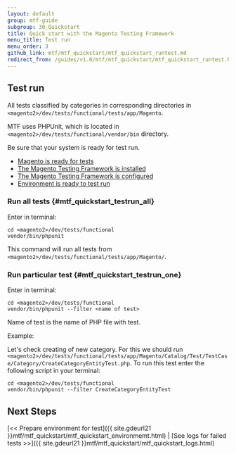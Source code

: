 ```yaml
---
layout: default
group: mtf-guide
subgroup: 30_Quickstart
title: Quick start with the Magento Testing Framework
menu_title: Test run
menu_order: 3
github_link: mtf/mtf_quickstart/mtf_quickstart_runtest.md
redirect_from: /guides/v1.0/mtf/mtf_quickstart/mtf_quickstart_runtest.html
---
```

<h2 id="mtf_quickstart_testrun">Test run</h2>

All tests classified by categories in corresponding directories in `<magento2>/dev/tests/functional/tests/app/Magento`.

MTF uses PHPUnit, which is located in `<magento2>/dev/tests/functional/vendor/bin` directory.

Be sure that your system is ready for test run.

- <a href="{{site.gdeurl21}}mtf/mtf_installation.html#mtf_install_pre">Magento is ready for tests</a>
- <a href="{{site.gdeurl21}}mtf/mtf_installation.html#mtf_install_check">The Magento Testing Framework is installed</a>
- <a href="{{site.gdeurl21}}mtf/mtf_quickstart/mtf_quickstart_config.html">The Magento Testing Framework is configured</a>
- <a href="{{site.gdeurl21}}mtf/mtf_quickstart/mtf_quickstart_environmemt.html">Environment is ready to test run</a>

### Run all tests {#mtf_quickstart_testrun_all}

Enter in terminal:
    
    cd <magento2>/dev/tests/functional
    vendor/bin/phpunit

This command will run all tests from `<magento2>/dev/tests/functional/tests/app/Magento/`.

### Run particular test {#mtf_quickstart_testrun_one}

Enter in terminal:

    cd <magento2>/dev/tests/functional
    vendor/bin/phpunit --filter <name of test>

Name of test is the name of PHP file with test.

Example:

Let's check creating of new category. For this we should run `<magento2>/dev/tests/functional/tests/app/Magento/Catalog/Test/TestCase/Category/CreateCategoryEntityTest.php`. To run this test enter the following script in your terminal:

    cd <magento2>/dev/tests/functional
    vendor/bin/phpunit --filter CreateCategoryEntityTest

<h2 id="mtf_install_pre">Next Steps</h2>

[&lt;&lt; Prepare environment for test]({{ site.gdeurl21 }}mtf/mtf_quickstart/mtf_quickstart_environmemt.html) | [See logs for failed tests &gt;&gt;]({{ site.gdeurl21 }}mtf/mtf_quickstart/mtf_quickstart_logs.html)